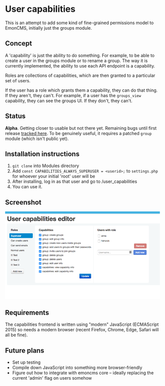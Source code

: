 # User capabilities

This is an attempt to add some kind of fine-grained permissions model to EmonCMS, initially just the groups module.

## Concept

A 'capability' is just the ability to do something.  For example, to be able to create a user in the groups module or to rename a group.  The way it is currently implemented, the ability to use each API endpoint is a capability.

Roles are collections of capabilities, which are then granted to a particular set of users.

If the user has a role which grants them a capability, they can do that thing.  If they aren't, they can't.  For example, if a user has the `groups_view` capability, they can see the groups UI.  If they don't, they can't.

## Status

**Alpha**.  Getting closer to usable but not there yet.  Remaining bugs until first release [tracked here](https://github.com/takkaria/emoncms-user-capabilities/issues?q=is%3Aissue+is%3Aopen+label%3AMVP).  To be genuinely useful, it requires a patched `group` module (which isn't public yet).

## Installation instructions

1. `git clone` into Modules directory
2. Add `const CAPABILITIES_ALWAYS_SUPERUSER = <userid>;` to `settings.php` for whoever your initial 'root' user will be
3. After installing, log in as that user and go to <emoncms url>/user_capabilities
4. You can use it.

## Screenshot

![readme.png](readme.png)

## Requirements

The capabilities frontend is written using "modern" JavaScript (ECMAScript 2015) so needs a modern browser (recent Firefox, Chrome, Edge, Safari will all be fine).

## Future plans

- Set up testing
- Compile down JavaScript into something more browser-friendly
- Figure out how to integrate with emoncms core – ideally replacing the current 'admin' flag on users somehow

